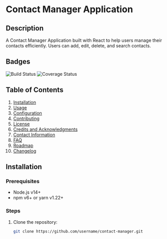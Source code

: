 # Contact Manager Application

## Description
A Contact Manager Application built with React to help users manage their contacts efficiently. Users can add, edit, delete, and search contacts.

## Badges
![Build Status](https://travis-ci.com/username/contact-manager.svg?branch=main)
![Coverage Status](https://coveralls.io/repos/github/username/contact-manager/badge.svg?branch=main)

## Table of Contents
1. [Installation](#installation)
2. [Usage](#usage)
3. [Configuration](#configuration)
4. [Contributing](#contributing)
5. [License](#license)
6. [Credits and Acknowledgments](#credits-and-acknowledgments)
7. [Contact Information](#contact-information)
8. [FAQ](#faq)
9. [Roadmap](#roadmap)
10. [Changelog](#changelog)

## Installation

### Prerequisites
- Node.js v14+
- npm v6+ or yarn v1.22+

### Steps
1. Clone the repository:
   ```sh
   git clone https://github.com/username/contact-manager.git